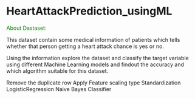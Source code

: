 # HeartAttackPrediction_usingML
<p style="color:green">About Dastaset:</p>

This dataset contain some medical information of patients which tells whether that person getting a heart attack chance is yes or no. 

Using the information explore the dataset and classify the target variable using different Machine Learning models and findout the accuracy and which algorithm suitable for this dataset.

Remove the duplicate row
Apply Feature scaling type Standardization
LogisticRegression
Naive Bayes Classifier
